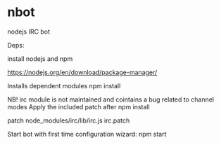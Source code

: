 # nbot
nodejs IRC bot

Deps:

install nodejs and npm

https://nodejs.org/en/download/package-manager/


Installs dependent modules
  npm install

NB! irc module is not maintained and cointains a bug related to channel modes
Apply the included patch after npm install

  patch node_modules/irc/lib/irc.js irc.patch


Start bot with first time configuration wizard:
  npm start
